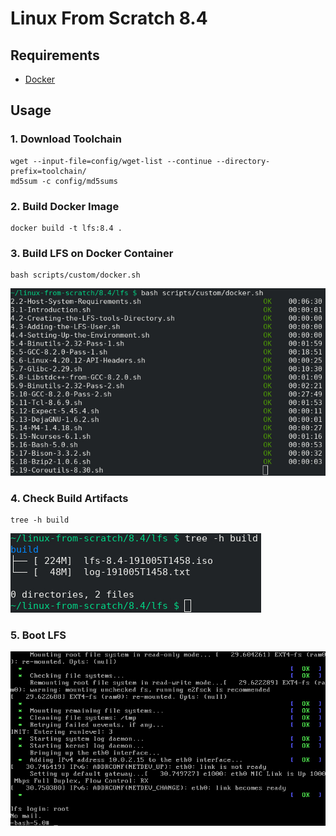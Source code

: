 # Linux From Scratch 8.4

## Requirements
* [Docker](https://docs.docker.com/install/)

## Usage
### 1. Download Toolchain
```Shell
wget --input-file=config/wget-list --continue --directory-prefix=toolchain/
md5sum -c config/md5sums
```

### 2. Build Docker Image
```Shell
docker build -t lfs:8.4 .
```

### 3. Build LFS on Docker Container
```Shell
bash scripts/custom/docker.sh
```
![build example](https://raw.githubusercontent.com/gabriel376/linux-from-scratch/master/8.4/lfs/img/build.jpg)

### 4. Check Build Artifacts
```Shell
tree -h build
```
![artifacts example](https://raw.githubusercontent.com/gabriel376/linux-from-scratch/master/8.4/lfs/img/artifacts.jpg)

### 5. Boot LFS
![boot example](https://raw.githubusercontent.com/gabriel376/linux-from-scratch/master/8.4/lfs/img/boot.jpg)
